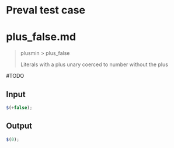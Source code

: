 # Preval test case

# plus_false.md

> plusmin > plus_false
>
> Literals with a plus unary coerced to number without the plus

#TODO

## Input

`````js filename=intro
$(+false);
`````

## Output

`````js filename=intro
$(0);
`````
